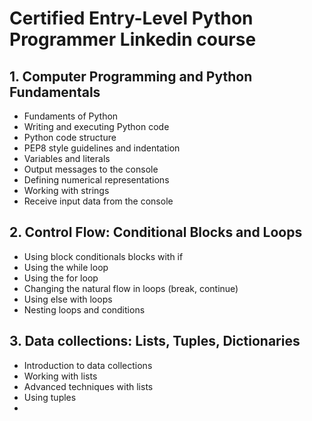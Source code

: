 # Certified Entry-Level Python Programmer Linkedin course

## 1. Computer Programming and Python Fundamentals

- Fundaments of Python
- Writing and executing Python code
- Python code structure
- PEP8 style guidelines and indentation
- Variables and literals
- Output messages to the console
- Defining numerical representations
- Working with strings
- Receive input data from the console

## 2. Control Flow: Conditional Blocks and Loops

- Using block conditionals blocks with if
- Using the while loop
- Using the for loop
- Changing the natural flow in loops (break, continue)
- Using else with loops
- Nesting loops and conditions

## 3. Data collections: Lists, Tuples, Dictionaries

- Introduction to data collections
- Working with lists
- Advanced techniques with lists
- Using tuples
- 